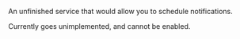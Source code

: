 An unfinished service that would allow you to schedule notifications.

Currently goes unimplemented, and cannot be enabled.